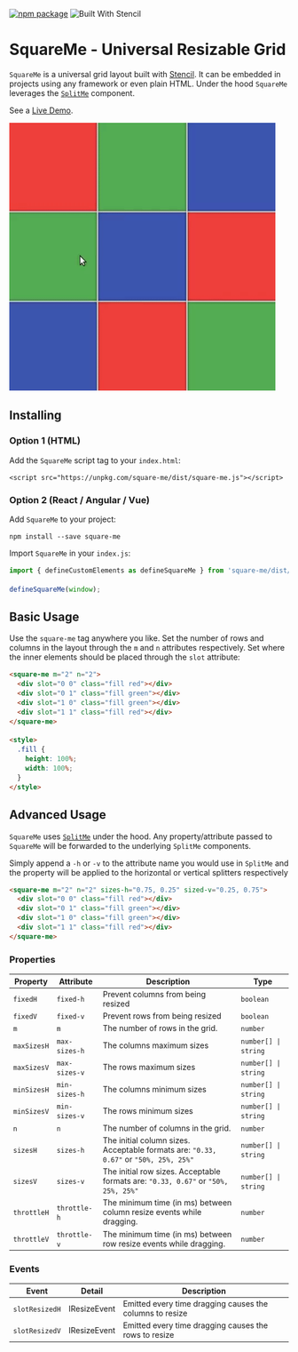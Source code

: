 [![npm package](https://img.shields.io/npm/v/square-me.svg)](https://www.npmjs.com/package/square-me)
![Built With Stencil](https://img.shields.io/badge/-Built%20With%20Stencil-16161d.svg?logo=data%3Aimage%2Fsvg%2Bxml%3Bbase64%2CPD94bWwgdmVyc2lvbj0iMS4wIiBlbmNvZGluZz0idXRmLTgiPz4KPCEtLSBHZW5lcmF0b3I6IEFkb2JlIElsbHVzdHJhdG9yIDE5LjIuMSwgU1ZHIEV4cG9ydCBQbHVnLUluIC4gU1ZHIFZlcnNpb246IDYuMDAgQnVpbGQgMCkgIC0tPgo8c3ZnIHZlcnNpb249IjEuMSIgaWQ9IkxheWVyXzEiIHhtbG5zPSJodHRwOi8vd3d3LnczLm9yZy8yMDAwL3N2ZyIgeG1sbnM6eGxpbms9Imh0dHA6Ly93d3cudzMub3JnLzE5OTkveGxpbmsiIHg9IjBweCIgeT0iMHB4IgoJIHZpZXdCb3g9IjAgMCA1MTIgNTEyIiBzdHlsZT0iZW5hYmxlLWJhY2tncm91bmQ6bmV3IDAgMCA1MTIgNTEyOyIgeG1sOnNwYWNlPSJwcmVzZXJ2ZSI%2BCjxzdHlsZSB0eXBlPSJ0ZXh0L2NzcyI%2BCgkuc3Qwe2ZpbGw6I0ZGRkZGRjt9Cjwvc3R5bGU%2BCjxwYXRoIGNsYXNzPSJzdDAiIGQ9Ik00MjQuNywzNzMuOWMwLDM3LjYtNTUuMSw2OC42LTkyLjcsNjguNkgxODAuNGMtMzcuOSwwLTkyLjctMzAuNy05Mi43LTY4LjZ2LTMuNmgzMzYuOVYzNzMuOXoiLz4KPHBhdGggY2xhc3M9InN0MCIgZD0iTTQyNC43LDI5Mi4xSDE4MC40Yy0zNy42LDAtOTIuNy0zMS05Mi43LTY4LjZ2LTMuNkgzMzJjMzcuNiwwLDkyLjcsMzEsOTIuNyw2OC42VjI5Mi4xeiIvPgo8cGF0aCBjbGFzcz0ic3QwIiBkPSJNNDI0LjcsMTQxLjdIODcuN3YtMy42YzAtMzcuNiw1NC44LTY4LjYsOTIuNy02OC42SDMzMmMzNy45LDAsOTIuNywzMC43LDkyLjcsNjguNlYxNDEuN3oiLz4KPC9zdmc%2BCg%3D%3D&colorA=16161d)

# SquareMe - Universal Resizable Grid

`SquareMe` is a universal grid layout built with [Stencil](http://stenciljs.com). It can be embedded in projects using any framework or even plain HTML. Under the hood `SquareMe` leverages the [`SplitMe`](https://github.com/alesgenova/split-me) component.

See a [Live Demo](https://alesgenova.github.io/square-me/).

<!--
```
<custom-element-demo>
  <template>
    <script src="../webcomponentsjs/webcomponents-lite.js"></script>
    <script src="https://unpkg.com/square-me/dist/square-me.js"></script>
    <style is="custom-style">
      .container {
        width: 100%;
        height: 15rem;
      }
      .fill {
        width: 100%;
        height: 100%;
      }
      .red {
        background-color: #f44336;
      }
      .green {
        background-color: #4CAF50;
      }
    </style>
    <div class="container">
      <square-me m="2" n="2">
        <div slot="0 0" class="fill red"></div>
        <div slot="0 1" class="fill green"></div>
        <div slot="1 0" class="fill green"></div>
        <div slot="1 1" class="fill red"></div>
      </square-me>
    </div>
  </template>
</custom-element-demo>
```
-->

[![demo](./demo.gif)](https://alesgenova.github.io/square-me/)

## Installing

### Option 1 (HTML)

Add the `SquareMe` script tag to your `index.html`:

```
<script src="https://unpkg.com/square-me/dist/square-me.js"></script>
```

### Option 2 (React / Angular / Vue)

Add `SquareMe` to your project:

```
npm install --save square-me
```

Import `SquareMe` in your `index.js`:

```js
import { defineCustomElements as defineSquareMe } from 'square-me/dist/loader';

defineSquareMe(window);
```

## Basic Usage

Use the `square-me` tag anywhere you like. Set the number of rows and columns in the layout through the `m` and `n` attributes respectively. Set where the inner elements should be placed through the `slot` attribute:

```html
<square-me m="2" n="2">
  <div slot="0 0" class="fill red"></div>
  <div slot="0 1" class="fill green"></div>
  <div slot="1 0" class="fill green"></div>
  <div slot="1 1" class="fill red"></div>
</square-me>

<style>
  .fill {
    height: 100%;
    width: 100%;
  }
</style>
```

## Advanced Usage

`SquareMe` uses [`SplitMe`](https://github.com/alesgenova/split-me) under the hood. Any property/attribute passed to `SquareMe` will be forwarded to the underlying `SplitMe` components.

Simply append a `-h` or `-v` to the attribute name you would use in `SplitMe` and the property will be applied to the horizontal or vertical splitters respectively

```html
<square-me m="2" n="2" sizes-h="0.75, 0.25" sized-v="0.25, 0.75">
  <div slot="0 0" class="fill red"></div>
  <div slot="0 1" class="fill green"></div>
  <div slot="1 0" class="fill green"></div>
  <div slot="1 1" class="fill red"></div>
</square-me>
```

### Properties

| Property    | Attribute     | Description                                                                           | Type                 |
| ----------- | ------------- | ------------------------------------------------------------------------------------- | -------------------- |
| `fixedH`    | `fixed-h`     | Prevent columns from being resized                                                    | `boolean`            |
| `fixedV`    | `fixed-v`     | Prevent rows from being resized                                                       | `boolean`            |
| `m`         | `m`           | The number of rows in the grid.                                                       | `number`             |
| `maxSizesH` | `max-sizes-h` | The columns maximum sizes                                                             | `number[] \| string` |
| `maxSizesV` | `max-sizes-v` | The rows maximum sizes                                                                | `number[] \| string` |
| `minSizesH` | `min-sizes-h` | The columns minimum sizes                                                             | `number[] \| string` |
| `minSizesV` | `min-sizes-v` | The rows minimum sizes                                                                | `number[] \| string` |
| `n`         | `n`           | The number of columns in the grid.                                                    | `number`             |
| `sizesH`    | `sizes-h`     | The initial column sizes. Acceptable formats are: `"0.33, 0.67"` or `"50%, 25%, 25%"` | `number[] \| string` |
| `sizesV`    | `sizes-v`     | The initial row sizes. Acceptable formats are: `"0.33, 0.67"` or `"50%, 25%, 25%"`    | `number[] \| string` |
| `throttleH` | `throttle-h`  | The minimum time (in ms) between column resize events while dragging.                 | `number`             |
| `throttleV` | `throttle-v`  | The minimum time (in ms) between row resize events while dragging.                    | `number`             |

### Events

| Event          | Detail       | Description                                              |
| -------------- | ------------ | -------------------------------------------------------- |
| `slotResizedH` | IResizeEvent | Emitted every time dragging causes the columns to resize |
| `slotResizedV` | IResizeEvent | Emitted every time dragging causes the rows to resize    |
